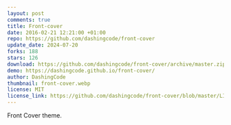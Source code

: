 ```yaml
---
layout: post
comments: true
title: Front-cover
date: 2016-02-21 12:21:00 +01:00
repo: https://github.com/dashingcode/front-cover
update_date: 2024-07-20
forks: 188
stars: 126
download: https://github.com/dashingcode/front-cover/archive/master.zip
demo: https://dashingcode.github.io/front-cover/
author: DashingCode
thumbnail: front-cover.webp
license: MIT
license_link: https://github.com/dashingcode/front-cover/blob/master/LICENSE
---
```


Front Cover theme.

